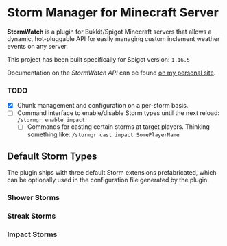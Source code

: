 # Storm Manager for Minecraft Server
**StormWatch** is a plugin for Bukkit/Spigot Minecraft servers that allows a dynamic, hot-pluggable API for
easily managing custom inclement weather events on any server.

This project has been built specifically for Spigot version: `1.16.5`

Documentation on the _StormWatch API_ can be found [on my personal site](https://xmit.xyz/spigot/StormWatch/manual.html).

### TODO
- [X] Chunk management and configuration on a per-storm basis.
- [ ] Command interface to enable/disable Storm types until the next reload: `/stormgr enable impact`
  - [ ] Commands for casting certain storms at target players. Thinking something like: `/stormgr cast impact SomePlayerName`

## Default Storm Types
The plugin ships with three default Storm extensions prefabricated, which can be optionally used in the configuration
file generated by the plugin.

### Shower Storms

### Streak Storms

### Impact Storms